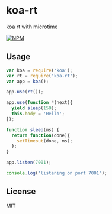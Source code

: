 koa-rt
======

koa rt with microtime

[![NPM](https://nodei.co/npm/koa-rt.png?downloads=true)](https://nodei.co/npm/koa-rt/)

## Usage

```js
var koa = require('koa');
var rt = require('koa-rt');
var app = koa();

app.use(rt());

app.use(function *(next){
  yield sleep(150);
  this.body = 'Hello';
});

function sleep(ms) {
  return function(done){
    setTimeout(done, ms);
  };
}

app.listen(7001);

console.log('listening on port 7001');

```

## License
MIT
